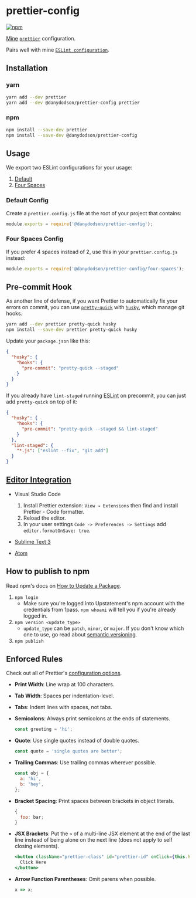 # prettier-config

[![npm](https://img.shields.io/npm/v/@danydodson/prettier-config?style=for-the-badge)](https://www.npmjs.com/package/@danydodson/prettier-config)

[Mine](https://danydodson.com) [`prettier`](https://prettier.io) configuration.

Pairs well with mine [`ESLint configuration`](https://www.npmjs.com/package/@danydodson/eslint-config).

## Installation

### yarn

```sh
yarn add --dev prettier
yarn add --dev @danydodson/prettier-config prettier
```

### npm

```sh
npm install --save-dev prettier
npm install --save-dev @danydodson/prettier-config
```

## Usage

We export two ESLint configurations for your usage:

1. [Default](#default-config)
2. [Four Spaces](#four-spaces-config)

### Default Config

Create a `prettier.config.js` file at the root of your project that contains:

```js
module.exports = require('@danydodson/prettier-config');
```

### Four Spaces Config

If you prefer 4 spaces instead of 2, use this in your `prettier.config.js` instead:

```js
module.exports = require('@danydodson/prettier-config/four-spaces');
```

## Pre-commit Hook

As another line of defense, if you want Prettier to automatically fix your errors on commit, you can use [`pretty-quick`](https://github.com/azz/pretty-quick) with [`husky`](https://github.com/typicode/husky), which manage git hooks.

```sh
yarn add --dev prettier pretty-quick husky
npm install --save-dev prettier pretty-quick husky
```

Update your `package.json` like this:

```json
{
  "husky": {
    "hooks": {
      "pre-commit": "pretty-quick --staged"
    }
  }
}
```

If you already have `lint-staged` running [ESLint](https://github.com/Upstatement/eslint-config#pre-commit-hook) on precommit, you can just add `pretty-quick` on top of it:

```json
{
  "husky": {
    "hooks": {
      "pre-commit": "pretty-quick --staged && lint-staged"
    }
  },
  "lint-staged": {
    "*.js": ["eslint --fix", "git add"]
  }
}
```

## [Editor Integration](https://prettier.io/docs/en/editors.html)

- Visual Studio Code

  1. Install Prettier extension: `View → Extensions` then find and install Prettier - Code formatter.
  2. Reload the editor.
  3. In your user settings `Code -> Preferences -> Settings` add `editor.formatOnSave: true`.

- [Sublime Text 3](https://packagecontrol.io/packages/JsPrettier)

- [Atom](https://atom.io/packages/prettier-atom)

## How to publish to npm

Read npm's docs on [How to Update a Package](https://docs.npmjs.com/getting-started/publishing-npm-packages#how-to-update-a-package).

1. `npm login`
   - Make sure you're logged into Upstatement's npm account with the credentials from 1pass. `npm whoami` will tell you if you're already logged in.
2. `npm version <update_type>`
   - `update_type` can be `patch`, `minor`, or `major`. If you don't know which one to use, go read about [semantic versioning](https://docs.npmjs.com/getting-started/semantic-versioning).
3. `npm publish`

## Enforced Rules

Check out all of Prettier's [configuration options](https://prettier.io/docs/en/options.html).

- **Print Width**: Line wrap at 100 characters.

- **Tab Width**: Spaces per indentation-level.

- **Tabs**: Indent lines with spaces, not tabs.

- **Semicolons**: Always print semicolons at the ends of statements.

  ```js
  const greeting = 'hi';
  ```

- **Quote**: Use single quotes instead of double quotes.

  ```js
  const quote = 'single quotes are better';
  ```

- **Trailing Commas**: Use trailing commas wherever possible.

  ```js
  const obj = {
    a: 'hi',
    b: 'hey',
  };
  ```

- **Bracket Spacing**: Print spaces between brackets in object literals.

  ```js
  {
    foo: bar;
  }
  ```

- **JSX Brackets**: Put the `>` of a multi-line JSX element at the end of the last line instead of being alone on the next line (does not apply to self closing elements).

  ```jsx
  <button className="prettier-class" id="prettier-id" onClick={this.handleClick}>
    Click Here
  </button>
  ```

- **Arrow Function Parentheses**: Omit parens when possible.

  ```js
  x => x;
  ```
